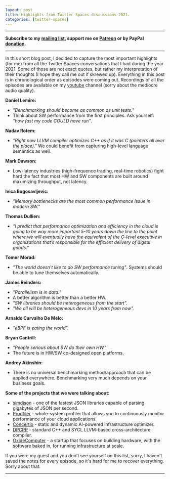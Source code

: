 ```yaml
---
layout: post
title: Highlights from Twitter Spaces discussions 2021.
categories: [twitter-spaces]
---
```


------
**Subscribe to my [mailing list](https://mailchi.mp/4eb73720aafe/easyperf), support me on [Patreon](https://www.patreon.com/dendibakh) or by PayPal [donation](https://www.paypal.com/cgi-bin/webscr?cmd=_donations&business=TBM3NW8TKTT34&currency_code=USD&source=url).**

------

In this short blog post, I decided to capture the most important highlights (for me) from all the Twitter Spaces conversations that I had during the year 2021. Some of those are not exact quotes, but rather my interpretation of their thoughts (I hope they call me out if skrewed up). Everything in this post is in chronological order as episodes were coming out. Recordings of all the episodes are available on my [youtube](https://www.youtube.com/playlist?list=PLRWO2AL1QAV4WK6O6cxyjWVJvbUVVLrQk) channel (sorry about the mediocre audio quality).

**Daniel Lemire:**
- *"Benchmarking should become as common as unit tests."*
- Think about SW performance from the first principles. Ask yourself: *"how fast my code COULD have run"*.

**Nadav Rotem:**
- *"Right now LLVM compiler optimizes C++ as if it was C (pointers all over the place)."* We could benefit from capturing high-level language semantics as well.

**Mark Dawson:**
- Low-latency industries (high-frequence trading, real-time robotics) fight hard the fact that most HW and SW components are built around maximizing throughput, not latency. 

**Ivica Bogosavljevic:**
- *"Memory bottlenecks are the most common performance issue in modern SW."*

**Thomas Dullien:**
- *"I predict that performance optimization and efficiency in the cloud is going to be way more important 5-10 years down the line to the point where we will eventually have the equivalent of the C-level executive in organizations that’s responsible for the efficient delivery of digital goods."*

**Tomer Morad:**
- *"The world doesn't like to do SW performance tuning"*. Systems should be able to tune themselves automatically.

**James Reinders:**
- *"Parallelism is in data."*
- A better algorithm is better than a better HW.
- *"SW libraries should be heterogeneous from the start".*
- *"We all will be heterogeneous devs in 10 years from now".*

**Arnaldo Carvalho De Melo:**
- *"eBPF is eating the world".*

**Bryan Cantrill:**
- *"People serious about SW do their own HW."*
- The future is in HW/SW co-designed open platforms.

**Andrey Akinshin:**
- There is no universal benchmarking method/approach that can be applied everywhere. Benchmarking very much depends on your business goals.

**Some of the projects that we were talking about:**

* [simdjson](https://github.com/simdjson/simdjson) - one of the fastest JSON libraries capable of parsing gigabytes of JSON per second.
* [Prodfiler](https://prodfiler.com/) - whole-system profiler that allows you to continuously monitor performance of your cloud applications.
* [Concertio](https://optimizer.concertio.com/performance/) - static and dynamic AI-powered infrastructure optimizer.
* [DPCPP](https://www.intel.com/content/www/us/en/developer/tools/oneapi/dpc-compiler.html) - standard C++ and SYCL LLVM-based cross-architecture compiler.
* [OxideComputer](https://oxide.computer/) - a startup that focuses on building hardware, with the software baked in, for running infrastructure at scale.

If you were my guest and you don't see yourself on this list, sorry, I haven't saved the notes for every episode, so it's hard for me to recover everything. Sorry about that.

---
